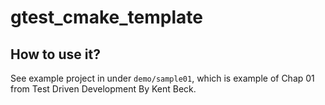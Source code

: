 gtest_cmake_template
====================

How to use it?
--------------------

See example project in under `demo/sample01`, which is example of Chap 01 from Test Driven Development By Kent Beck.



